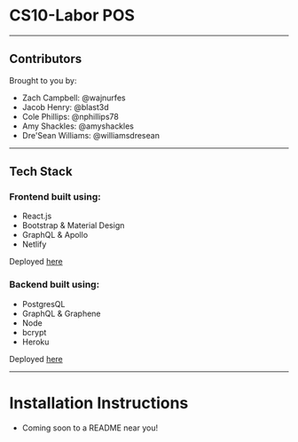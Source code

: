 # CS10-Labor POS
________

## Contributors

Brought to you by:
  * Zach Campbell: @wajnurfes
  * Jacob Henry: @blast3d
  * Cole Phillips: @nphillips78
  * Amy Shackles: @amyshackles
  * Dre'Sean Williams: @williamsdresean

--------

## Tech Stack


### Frontend built using:
  * React.js
  * Bootstrap & Material Design
  * GraphQL & Apollo
  * Netlify

Deployed [here](https://bestpos.netlify.com/)

### Backend built using:
  * PostgresQL
  * GraphQL & Graphene
  * Node
  * bcrypt
  * Heroku

Deployed [here](https://dashboard.heroku.com/apps/labs7-posserver)

----------------------
# Installation Instructions

* Coming soon to a README near you!